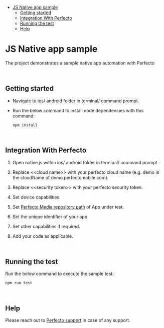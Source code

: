 - [JS Native app sample](#js-native-app-sample)
  - [Getting started](#getting-started)
  - [Integration With Perfecto](#integration-with-perfecto)
  - [Running the test](#running-the-test)
  - [Help](#help)
  

# JS Native app sample
The project demonstrates a sample native app automation with Perfecto

</br>

## Getting started
- Navigate to ios/ android folder in terminal/ command prompt. 
- Run the below command to install node dependencies with this command:

      npm install

</br>

## Integration With Perfecto

1. Open native.js within ios/ android folder in  terminal/ command prompt.
   
2. Replace <\<cloud name>> with your perfecto cloud name (e.g. demo is the cloudName of demo.perfectomobile.com).

3. Replace <\<security token>> with your perfecto security token.

4. Set device capabilities.

5. Set [Perfecto Media repository path](https://developers.perfectomobile.com/display/TT/Upload+a+file+to+the+repository+via+API+using+Postman+or+cURL) of App under test.

6. Set the unique identifier of your app.

7. Set other capabilities if required.
   
8. Add your code as applicable.

</br>

## Running the test


Run the below command to execute the sample test:

    npm run test

</br>

## Help

Please reach out to [Perfecto support](https://support.perfecto.io) in case of any support.